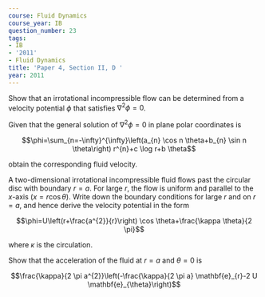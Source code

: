 ```yaml
---
course: Fluid Dynamics
course_year: IB
question_number: 23
tags:
- IB
- '2011'
- Fluid Dynamics
title: 'Paper 4, Section II, D '
year: 2011
---
```




Show that an irrotational incompressible flow can be determined from a velocity potential $\phi$ that satisfies $\nabla^{2} \phi=0$.

Given that the general solution of $\nabla^{2} \phi=0$ in plane polar coordinates is

$$\phi=\sum_{n=-\infty}^{\infty}\left(a_{n} \cos n \theta+b_{n} \sin n \theta\right) r^{n}+c \log r+b \theta$$

obtain the corresponding fluid velocity.

A two-dimensional irrotational incompressible fluid flows past the circular disc with boundary $r=a$. For large $r$, the flow is uniform and parallel to the $x$-axis $(x=r \cos \theta)$. Write down the boundary conditions for large $r$ and on $r=a$, and hence derive the velocity potential in the form

$$\phi=U\left(r+\frac{a^{2}}{r}\right) \cos \theta+\frac{\kappa \theta}{2 \pi}$$

where $\kappa$ is the circulation.

Show that the acceleration of the fluid at $r=a$ and $\theta=0$ is

$$\frac{\kappa}{2 \pi a^{2}}\left(-\frac{\kappa}{2 \pi a} \mathbf{e}_{r}-2 U \mathbf{e}_{\theta}\right)$$